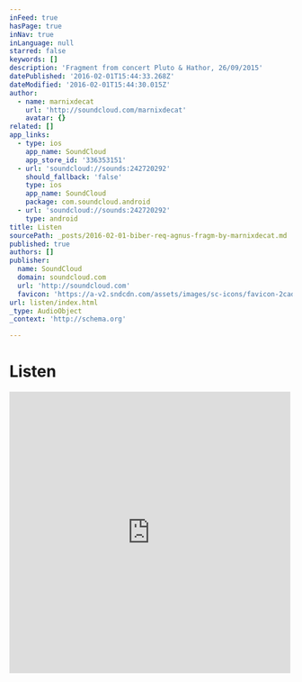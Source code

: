 ```yaml
---
inFeed: true
hasPage: true
inNav: true
inLanguage: null
starred: false
keywords: []
description: 'Fragment from concert Pluto & Hathor, 26/09/2015'
datePublished: '2016-02-01T15:44:33.268Z'
dateModified: '2016-02-01T15:44:30.015Z'
author:
  - name: marnixdecat
    url: 'http://soundcloud.com/marnixdecat'
    avatar: {}
related: []
app_links:
  - type: ios
    app_name: SoundCloud
    app_store_id: '336353151'
  - url: 'soundcloud://sounds:242720292'
    should_fallback: 'false'
    type: ios
    app_name: SoundCloud
    package: com.soundcloud.android
  - url: 'soundcloud://sounds:242720292'
    type: android
title: Listen
sourcePath: _posts/2016-02-01-biber-req-agnus-fragm-by-marnixdecat.md
published: true
authors: []
publisher:
  name: SoundCloud
  domain: soundcloud.com
  url: 'http://soundcloud.com'
  favicon: 'https://a-v2.sndcdn.com/assets/images/sc-icons/favicon-2cadd14b.ico'
url: listen/index.html
_type: AudioObject
_context: 'http://schema.org'

---
```

# Listen

<iframe src="https://cdn.embedly.com/widgets/media.html?src=https%3A%2F%2Fw.soundcloud.com%2Fplayer%2F%3Fvisual%3Dtrue%26url%3Dhttp%253A%252F%252Fapi.soundcloud.com%252Ftracks%252F242720292%26show_artwork%3Dtrue&amp;url=https%3A%2F%2Fsoundcloud.com%2Fmarnixdecat%2Fpluto-biber-req-agnus-fragm&amp;image=http%3A%2F%2Fi1.sndcdn.com%2Fartworks-000143751103-ki8695-t500x500.jpg&amp;key=b7d04c9b404c499eba89ee7072e1c4f7&amp;type=text%2Fhtml&amp;schema=soundcloud" width="500" height="500" scrolling="no" frameborder="0" allowfullscreen="allowfullscreen" style=""></iframe>